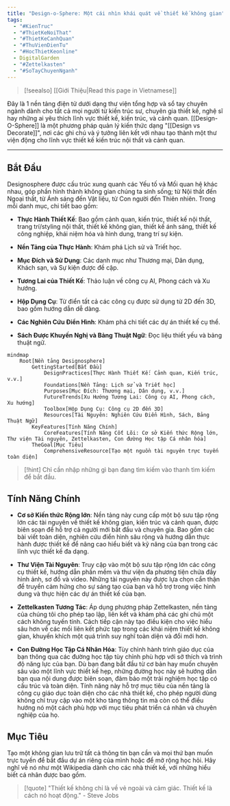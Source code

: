 ```yaml
---
title: "Design-o-Sphere: Một cái nhìn khái quát về thiết kế không gian"
tags:
  - "#KienTruc"
  - "#ThietKeNoiThat"
  - "#ThietKeCanhQuan"
  - "#ThuVienDienTu"
  - "#HocThietKeonline"
  - DigitalGarden
  - "#Zettelkasten"
  - "#SoTayChuyenNganh"
---
```

>[!seealso] [[Giới Thiệu|Read this page in Vietnamese]]

Đây là 1 nền tảng điện tử dưới dạng thư viện tổng hợp và sổ tay chuyên ngành dành cho tất cả mọi người từ kiến trúc sư, chuyên gia thiết kế, nghệ sĩ hay những ai yêu thích  lĩnh vực thiết kế, kiến trúc, và cảnh quan. [[Design-O-Sphere]] là một phương pháp quản lý kiến thức dạng "[[Design vs Decorate]]", nơi các ghi chú và ý tưởng liên kết với nhau tạo thành một thư viện động cho lĩnh vực thiết kế kiến trúc nội thất và cảnh quan.

---

## Bắt Đầu

Designosphere được cấu trúc xung quanh các Yếu tố và Mối quan hệ khác nhau, góp phần hình thành không gian chúng ta sinh sống; từ Nội thất đến Ngoại thất, từ Ánh sáng đến Vật liệu, từ Con người đến Thiên nhiên. Trong mỗi danh mục, chi tiết bao gồm:

- **Thực Hành Thiết Kế**: Bao gồm cảnh quan, kiến trúc, thiết kế nội thất, trang trí/styling nội thất, thiết kế không gian, thiết kế ánh sáng, thiết kế công nghiệp, khái niệm hóa và hình dung, trang trí sự kiện.
    
- **Nền Tảng của Thực Hành**: Khám phá Lịch sử và Triết học.
    
- **Mục Đích và Sử Dụng**: Các danh mục như Thương mại, Dân dụng, Khách sạn, và Sự kiện được đề cập.
    
- **Tương Lai của Thiết Kế**: Thảo luận về công cụ AI, Phong cách và Xu hướng.
    
- **Hộp Dụng Cụ**: Từ điển tất cả các công cụ được sử dụng từ 2D đến 3D, bao gồm hướng dẫn dễ dàng.
    
- **Các Nghiên Cứu Điển Hình**: Khám phá chi tiết các dự án thiết kế cụ thể.
    
- **Sách Được Khuyến Nghị và Bảng Thuật Ngữ**: Đọc liệu thiết yếu và bảng thuật ngữ.

```mermaid
mindmap
    Root[Nền tảng Designosphere]
        GettingStarted[Bắt Đầu]
            DesignPractices[Thực Hành Thiết Kế: Cảnh quan, Kiến trúc, v.v.]
            Foundations[Nền Tảng: Lịch sử và Triết học]
            Purposes[Mục Đích: Thương mại, Dân dụng, v.v.]
            FutureTrends[Xu Hướng Tương Lai: Công cụ AI, Phong cách, Xu hướng]
            Toolbox[Hộp Dụng Cụ: Công cụ 2D đến 3D]
            Resources[Tài Nguyên: Nghiên Cứu Điển Hình, Sách, Bảng Thuật Ngữ]
        KeyFeatures[Tính Năng Chính]
            CoreFeatures[Tính Năng Cốt Lõi: Cơ sở Kiến thức Rộng lớn, Thư viện Tài nguyên, Zettelkasten, Con đường Học tập Cá nhân hóa]
        TheGoal[Mục Tiêu]
            ComprehensiveResource[Tạo một nguồn tài nguyên trực tuyến toàn diện]
```

>[!hint] Chỉ cần nhập những gì bạn đang tìm kiếm vào thanh tìm kiếm để bắt đầu.

## Tính Năng Chính

- **Cơ sở Kiến thức Rộng lớn**: Nền tảng này cung cấp một bộ sưu tập rộng lớn các tài nguyên về thiết kế không gian, kiến trúc và cảnh quan, được biên soạn để hỗ trợ cả người mới bắt đầu và chuyên gia. Bao gồm các bài viết toàn diện, nghiên cứu điển hình sâu rộng và hướng dẫn thực hành được thiết kế để nâng cao hiểu biết và kỹ năng của bạn trong các lĩnh vực thiết kế đa dạng.

- **Thư Viện Tài Nguyên**: Truy cập vào một bộ sưu tập rộng lớn các công cụ thiết kế, hướng dẫn phần mềm và thư viện đa phương tiện chứa đầy hình ảnh, sơ đồ và video. Những tài nguyên này được lựa chọn cẩn thận để truyền cảm hứng cho sự sáng tạo của bạn và hỗ trợ trong việc hình dung và thực hiện các dự án thiết kế của bạn.

- **Zettelkasten Tương Tác**: Áp dụng phương pháp Zettelkasten, nền tảng của chúng tôi cho phép tạo lập, liên kết và khám phá các ghi chú một cách không tuyến tính. Cách tiếp cận này tạo điều kiện cho việc hiểu sâu hơn về các mối liên kết phức tạp trong các khái niệm thiết kế không gian, khuyến khích một quá trình suy nghĩ toàn diện và đổi mới hơn.

- **Con Đường Học Tập Cá Nhân Hóa**: Tùy chỉnh hành trình giáo dục của bạn thông qua các đường học tập tùy chỉnh phù hợp với sở thích và trình độ năng lực của bạn. Dù bạn đang bắt đầu từ cơ bản hay muốn chuyên sâu vào một lĩnh vực thiết kế hẹp, những đường học này sẽ hướng dẫn bạn qua nội dung được biên soạn, đảm bảo một trải nghiệm học tập có cấu trúc và toàn diện. Tính năng này hỗ trợ mục tiêu của nền tảng là công cụ giáo dục toàn diện cho các nhà thiết kế, cho phép người dùng không chỉ truy cập vào một kho tàng thông tin mà còn có thể điều hướng nó một cách phù hợp với mục tiêu phát triển cá nhân và chuyên nghiệp của họ.

## Mục Tiêu

Tạo một không gian lưu trữ tất cả thông tin bạn cần và mọi thứ bạn muốn trực tuyến để bắt đầu dự án riêng của mình hoặc để mở rộng học hỏi. Hãy nghĩ về nó như một Wikipedia dành cho các nhà thiết kế, với những hiểu biết cá nhân được bao gồm.

>[!quote] "Thiết kế không chỉ là về vẻ ngoài và cảm giác. Thiết kế là cách nó hoạt động." - Steve Jobs
